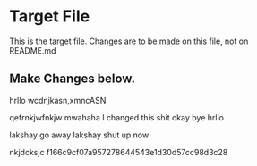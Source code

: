 # Target File

This is the target file.
Changes are to be made on this file, not on README.md

## Make Changes below.

hrllo
wcdnjkasn,xmncASN

qefrnkjwfnkjw
mwahaha I changed this shit
okay bye
hrllo

lakshay go away
lakshay shut up now

nkjdcksjc
f166c9cf07a957278644543e1d30d57cc98d3c28
